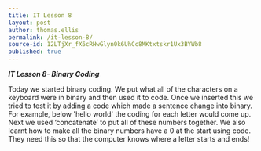 ```yaml
---
title: IT Lesson 8
layout: post
author: thomas.ellis
permalink: /it-lesson-8/
source-id: 12LTjXr_fX6cRHwGlyn0k6UhCc8MKtxtskr1Ux3BYWb8
published: true
---
```

**_IT Lesson 8- Binary Coding_**

Today we started binary coding. We put what all of the characters on a keyboard were in binary and then used it to code. Once we inserted this we tried to test it by adding a code which made a sentence change into binary. For example, below 'hello world' the coding for each letter would come up. Next we used ‘concatenate’ to put all of these numbers together. We also learnt how to make all the binary numbers have a 0 at the start using code. They need this so that the computer knows where a letter starts and ends!

